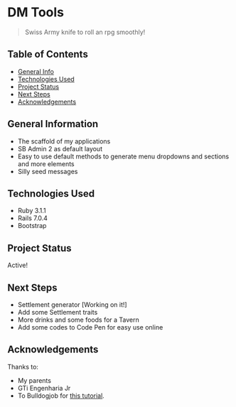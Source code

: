 # DM Tools
> Swiss Army knife to roll an rpg smoothly!

## Table of Contents
* [General Info](#general-information)
* [Technologies Used](#technologies-used)
* [Project Status](#project-status)
* [Next Steps](#next-steps)
* [Acknowledgements](#acknowledgements)
<!-- * [License](#license) -->


## General Information
- The scaffold of my applications
- SB Admin 2 as default layout
- Easy to use default methods to generate menu dropdowns and sections and more elements
- Silly seed messages


## Technologies Used
- Ruby 3.1.1
- Rails 7.0.4
- Bootstrap 


## Project Status
Active!


## Next Steps
- Settlement generator [Working on it!]
- Add some Settlement traits
- More drinks and some foods for a Tavern
- Add some codes to Code Pen for easy use online


## Acknowledgements
Thanks to:
- My parents
- GTi Engenharia Jr
- To Bulldogjob for [this tutorial](https://bulldogjob.com/readme/how-to-write-a-good-readme-for-your-github-project).
